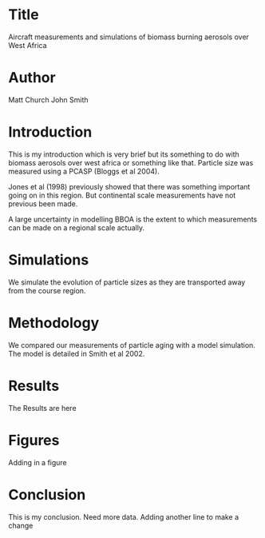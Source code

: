 # Title
Aircraft measurements and simulations of biomass burning aerosols over West Africa

# Author
Matt Church
John Smith

# Introduction
This is my introduction which is very brief but its something to do with
biomass aerosols over west africa or something like that.
Particle size was measured using a PCASP (Bloggs et al 2004).

Jones et al (1998) previously showed that there was something important going on in this region.
But continental scale measurements have not previous been made. 

A large uncertainty in modelling BBOA is the extent to which
measurements can be made on a regional scale actually.

# Simulations
We simulate the evolution of particle sizes as they are transported
away from the course region.

# Methodology
We compared our measurements of particle aging with a model simulation. 
The model is detailed in Smith et al 2002.

# Results
The Results are here

# Figures 
Adding in a figure

# Conclusion
This is my conclusion. Need more data.
Adding another line to make a change
